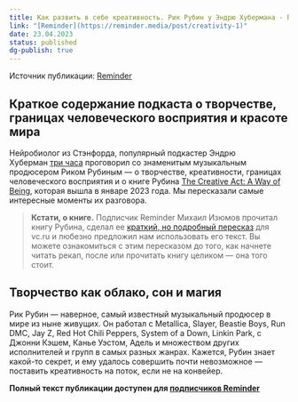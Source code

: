 ```yaml
---
title: Как развить в себе креативность. Рик Рубин у Эндрю Хубермана - Reminder | Креативный бизнес с Михаилом Изюмовым
link: "[Reminder](https://reminder.media/post/creativity-1)"
date: 23.04.2023
status: published
dg-publish: true
---
```


Источник публикации: [Reminder](https://reminder.media/post/creativity-1)

## Краткое содержание подкаста о творчестве, границах человеческого восприятия и красоте мира

Нейробиолог из Стэнфорда, популярный подкастер Эндрю Хуберман [три часа](https://youtu.be/ycOBZZeVeAc) проговорил со знаменитым музыкальным продюсером Риком Рубиным — о творчестве, креативности, границах человеческого восприятия и о книге Рубина [The Creative Act: A Way of Being](https://www.amazon.com/Creative-Act-Way-Being/dp/0593652886), которая вышла в январе 2023 года. Мы пересказали самые интересные моменты их разговора.

> **Кстати, о книге.** Подписчик Reminder Михаил Изюмов прочитал книгу Рубина, сделал ее [краткий, но подробный пересказ](https://vc.ru/life/668055-100-sovetov-ot-rika-rubina-dlya-tvorcheskih-professionalov-sammari-knigi-the-creative-act-a-way-of-being) для vc.ru и любезно предложил нам использовать его текст. Вы можете ознакомиться с этим пересказом до того, как начнете читать рекап, после или прочитать книгу целиком — она того стоит.

## Творчество как облако, сон и магия
Рик Рубин — наверное, самый известный музыкальный продюсер в мире из ныне живущих. Он работал с Metallica, Slayer, Beastie Boys, Run DMC, Jay Z, Red Hot Chili Peppers, System of a Down, Linkin Park, c Джонни Кэшем, Канье Уэстом, Адель и множеством других исполнителей и групп в самых разных жанрах. Кажется, Рубин знает какой-то секрет, и ему удалось совершить почти невозможное — поставить креативность на поток, если не на конвейер.

**Полный текст публикации доступен для [подписчиков Reminder](https://reminder.media/subscription)**

